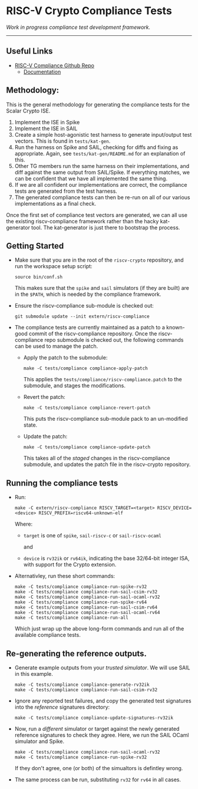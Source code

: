 
# RISC-V Crypto Compliance Tests

*Work in progress compliance test development framework.*

---

## Useful Links

- [RISC-V Compliance Github Repo](https://github.com/riscv/riscv-compliance)
  - [Documentation](https://github.com/riscv/riscv-compliance/tree/master/doc)


## Methodology:

This is the general methodology for generating the compliance tests for
the Scalar Crypto ISE.

1. Implement the ISE in Spike
2. Implement the ISE in SAIL
3. Create a simple host-agonistic test harness to generate input/output test
   vectors. This is found in `tests/kat-gen`.
4. Run the harness on Spike and SAIL, checking for diffs and fixing as
   appropriate. Again, see `tests/kat-gen/README.md` for an explanation
   of this.
5. Other TG members run the same harness on their implementations, and diff
   against the same output from SAIL/Spike. If everything matches, we can be
   confident that we have all implemented the same thing.
6. If we are all confident our implementations are correct, the compliance
   tests are generated from the test harness.
7. The generated compliance tests can then be re-run on all of our various
   implementations as a final check.

Once the first set of compliance test vectors are generated, we can all
use the existing riscv-compliance framework rather than the hacky
kat-generator tool. The kat-generator is just there to bootstrap the
process.

## Getting Started

- Make sure that you are in the root of the `riscv-crypto` repository, and
  run the workspace setup script:

  ```
  source bin/conf.sh
  ```

  This makes sure that the `spike` and `sail` simulators (if they are
  built) are in the `$PATH`, which is needed by the compliance framework.

- Ensure the riscv-compliance sub-module is checked out:

  ```
  git submodule update --init extern/riscv-compliance
  ```

- The compliance tests are currently maintained as a patch to a known-good
  commit of the riscv-compliance repository.
  Once the riscv-compliance repo submodule is checked out, the following
  commands can be used to manage the patch.

  - Apply the patch to the submodule:

    ```
    make -C tests/compliance compliance-apply-patch
    ```

    This applies the `tests/compliance/riscv-compliance.patch` to
    the submodule, and stages the modifications.

  - Revert the patch:
    
    ```
    make -C tests/compliance compliance-revert-patch
    ```
    
    This puts the riscv-compliance sub-module pack to an un-modified state.

  - Update the patch:
    
    ```
    make -C tests/compliance compliance-update-patch
    ```

    This takes all of the *staged* changes in the riscv-compliance
    submodule, and updates the patch file in the riscv-crypto
    repository.


## Running the compliance tests

- Run:

  ```make
  make -C extern/riscv-compliance RISCV_TARGET=<target> RISCV_DEVICE=<device> RISCV_PREFIX=riscv64-unknown-elf
  ```

  Where:

  - `target` is one of `spike`, `sail-riscv-c` or `sail-riscv-ocaml`

    and

  - `device` is `rv32ik` or `rv64ik`, indicating the base 32/64-bit integer
    ISA, with support for the Crypto extension.


- Alternativley, run these short commands:

  ```make
  make -C tests/compliance compliance-run-spike-rv32
  make -C tests/compliance compliance-run-sail-csim-rv32
  make -C tests/compliance compliance-run-sail-ocaml-rv32
  make -C tests/compliance compliance-run-spike-rv64
  make -C tests/compliance compliance-run-sail-csim-rv64
  make -C tests/compliance compliance-run-sail-ocaml-rv64
  make -C tests/compliance compliance-run-all
  ```

  Which just wrap up the above long-form commands and run all of the
  available compliance tests.


## Re-generating the reference outputs.

- Generate example outputs from your *trusted simulator*. We will use
  SAIL in this example.

  ```make
  make -C tests/compliance compliance-generate-rv32ik
  make -C tests/compliance compliance-run-sail-csim-rv32
  ```

- Ignore any reported test failures, and copy the generated test
  signatures into the *reference* signatures directory:

  ```
  make -C tests/compliance compliance-update-signatures-rv32ik
  ```

- Now, run a *different* simulator or target against the newly generated
  reference signatures to check they agree.
  Here, we run the SAIL OCaml simulator and Spike.

  ```make
  make -C tests/compliance compliance-run-sail-ocaml-rv32
  make -C tests/compliance compliance-run-spike-rv32
  ```

  If they don't agree, one (or both) of the simualtors is defintley wrong.

- The same process can be run, substituting `rv32` for `rv64` in all cases.

